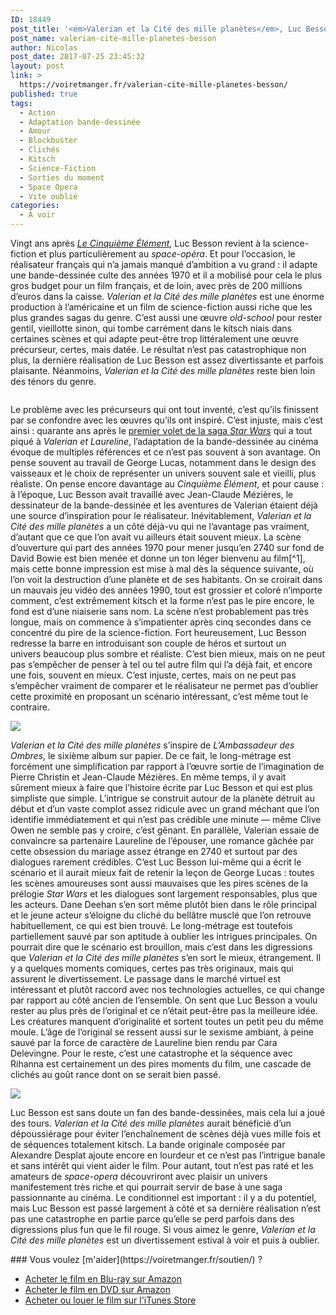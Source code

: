 ```yaml
---
ID: 18449
post_title: '<em>Valerian et la Cité des mille planètes</em>, Luc Besson'
post_name: valerian-cite-mille-planetes-besson
author: Nicolas
post_date: 2017-07-25 23:45:32
layout: post
link: >
  https://voiretmanger.fr/valerian-cite-mille-planetes-besson/
published: true
tags:
  - Action
  - Adaptation bande-dessinée
  - Amour
  - Blockbuster
  - Clichés
  - Kitsch
  - Science-Fiction
  - Sorties du moment
  - Space Opera
  - Vite oublié
categories:
  - À voir
---
```


<p>Vingt ans après <a href="https://voiretmanger.fr/le-cinquieme-element-besson/"><em>Le Cinquième Élément</em></a>, Luc Besson revient à la science-fiction et plus particulièrement au <em>space-opéra</em>. Et pour l’occasion, le réalisateur français qui n’a jamais manqué d’ambition a vu grand : il adapte une bande-dessinée culte des années 1970 et il a mobilisé pour cela le plus gros budget pour un film français, et de loin, avec près de 200 millions d’euros dans la caisse. <em>Valerian et la Cité des mille planètes</em> est une énorme production à l’américaine et un film de science-fiction aussi riche que les plus grandes sagas du genre. C’est aussi une œuvre <em>old-school</em> pour rester gentil, vieillotte sinon, qui tombe carrément dans le kitsch niais dans certaines scènes et qui adapte peut-être trop littéralement une œuvre précurseur, certes, mais datée. Le résultat n’est pas catastrophique non plus, la dernière réalisation de Luc Besson est assez divertissante et parfois plaisante. Néanmoins, <em>Valerian et la Cité des mille planètes </em>reste bien loin des ténors du genre. </p>



<a href="https://fr.wikipedia.org/wiki/Valérian_et_la_Cité_des_mille_planètes"><img src="https://voiretmanger.fr/wp-content/uploads/2017/07/valerian-cite-mille-planetes-besson.jpg" alt=""/></a>



<p markdown=1>Le problème avec les précurseurs qui ont tout inventé, c’est qu’ils finissent par se confondre avec les œuvres qu’ils ont inspiré. C’est injuste, mais c’est ainsi : quarante ans après le <a href="https://voiretmanger.fr/star-wars-episode-4-nouvel-espoir-lucas/">premier volet de la saga <em>Star Wars</em></a> qui a tout piqué à <em>Valerian et Laureline</em>, l’adaptation de la bande-dessinée au cinéma évoque de multiples références et ce n’est pas souvent à son avantage. On pense souvent au travail de George Lucas, notamment dans le design des vaisseaux et le choix de représenter un univers souvent sale et vieilli, plus réaliste. On pense encore davantage au <em>Cinquième Élément</em>, et pour cause : à l’époque, Luc Besson avait travaillé avec Jean-Claude Mézières, le dessinateur de la bande-dessinée et les aventures de Valerian étaient déjà une source d’inspiration pour le réalisateur. Inévitablement, <em>Valerian et la Cité des mille planètes</em> a un côté déjà-vu qui ne l’avantage pas vraiment, d’autant que ce que l’on avait vu ailleurs était souvent mieux. La scène d’ouverture qui part des années 1970 pour mener jusqu’en 2740 sur fond de David Bowie est bien menée et donne un ton léger bienvenu au film[^1], mais cette bonne impression est mise à mal dès la séquence suivante, où l’on voit la destruction d’une planète et de ses habitants. On se croirait dans un mauvais jeu vidéo des années 1990, tout est grossier et coloré n’importe comment, c’est extrêmement kitsch et la forme n’est pas le pire encore, le fond est d’une niaiserie sans nom. La scène n’est probablement pas très longue, mais on commence à s’impatienter après cinq secondes dans ce concentré du pire de la science-fiction. Fort heureusement, Luc Besson redresse la barre en introduisant son couple de héros et surtout un univers beaucoup plus sombre et réaliste. C’est bien mieux, mais on ne peut pas s’empêcher de penser à tel ou tel autre film qui l’a déjà fait, et encore une fois, souvent en mieux. C’est injuste, certes, mais on ne peut pas s’empêcher vraiment de comparer et le réalisateur ne permet pas d’oublier cette proximité en proposant un scénario intéressant, c’est même tout le contraire.</p>



<img src="https://voiretmanger.fr/wp-content/uploads/2017/07/valerian-cara-delevingne.jpg" />



<p><em>Valerian et la Cité des mille planètes</em> s’inspire de <em>L’Ambassadeur des Ombres</em>, le sixième album sur papier. De ce fait, le long-métrage est forcément une simplification par rapport à l’œuvre sortie de l’imagination de Pierre Christin et Jean-Claude Mézières. En même temps, il y avait sûrement mieux à faire que l’histoire écrite par Luc Besson et qui est plus simpliste que simple. L’intrigue se construit autour de la planète détruit au début et d’un vaste complot assez ridicule avec un grand méchant que l’on identifie immédiatement et qui n’est pas crédible une minute — même Clive Owen ne semble pas y croire, c’est gênant. En parallèle, Valerian essaie de convaincre sa partenaire Laureline de l’épouser, une romance gâchée par cette obsession du mariage assez étrange en 2740 et surtout par des dialogues rarement crédibles. C’est Luc Besson lui-même qui a écrit le scénario et il aurait mieux fait de retenir la leçon de George Lucas : toutes les scènes amoureuses sont aussi mauvaises que les pires scènes de la prélogie <em>Star Wars </em>et les dialogues sont largement responsables, plus que les acteurs. Dane Deehan s’en sort même plutôt bien dans le rôle principal et le jeune acteur s’éloigne du cliché du bellâtre musclé que l’on retrouve habituellement, ce qui est bien trouvé. Le long-métrage est toutefois partiellement sauvé par son aptitude à oublier les intrigues principales. On pourrait dire que le scénario est brouillon, mais c’est dans les digressions que <em>Valerian et la Cité des mille planètes</em> s’en sort le mieux, étrangement. Il y a quelques moments comiques, certes pas très originaux, mais qui assurent le divertissement. Le passage dans le marché virtuel est intéressant et plutôt raccord avec nos technologies actuelles, ce qui change par rapport au côté ancien de l’ensemble. On sent que Luc Besson a voulu rester au plus près de l’original et ce n’était peut-être pas la meilleure idée. Les créatures manquent d’originalité et sortent toutes un petit peu du même moule. L’âge de l’original se ressent aussi sur le sexisme ambiant, à peine sauvé par la force de caractère de Laureline bien rendu par Cara Delevingne. Pour le reste, c’est une catastrophe et la séquence avec Rihanna est certainement un des pires moments du film, une cascade de clichés au goût rance dont on se serait bien passé.</p>



<img src="https://voiretmanger.fr/wp-content/uploads/2017/07/valerian-dane-deehan.jpg" />



<p>Luc Besson est sans doute un fan des bande-dessinées, mais cela lui a joué des tours. <em>Valerian et la Cité des mille planètes</em> aurait bénéficié d’un dépoussiérage pour éviter l’enchaînement de scènes déjà vues mille fois et de séquences totalement kitsch. La bande originale composée par Alexandre Desplat ajoute encore en lourdeur et ce n’est pas l’intrigue banale et sans intérêt qui vient aider le film. Pour autant, tout n’est pas raté et les amateurs de <em>space-opera </em>découvriront avec plaisir un univers manifestement très riche et qui pourrait servir de base à une saga passionnante au cinéma. Le conditionnel est important : il y a du potentiel, mais Luc Besson est passé largement à côté et sa dernière réalisation n’est pas une catastrophe en partie parce qu’elle se perd parfois dans des digressions plus fun que le fil rouge. Si vous aimez le genre, <em>Valerian et la Cité des mille planètes</em> est un divertissement estival à voir et puis à oublier.</p>


<div class="amazon" markdown="1">
### Vous voulez [m'aider](https://voiretmanger.fr/soutien/) ?

- [Acheter le film en Blu-ray sur Amazon](http://amzn.to/2COFq20)
- [Acheter le film en DVD sur Amazon](http://amzn.to/2CP95Is)
- [Acheter ou louer le film sur l'iTunes Store](https://itunes.apple.com/fr/movie/valérian-et-la-cité-des-mille-planètes/id1261685161)
</div>

[^1]: Bonne idée, mais déjà vue aussi… cette fois dans <em><a href="https://voiretmanger.fr/gardiens-galaxie-gunn/">Les Gardiens de la Galaxie</a></em>. Pas facile d’être vraiment original !